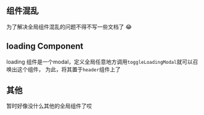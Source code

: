## 组件混乱

为了解决全局组件混乱的问题不得不写一些文档了 :joy:

## loading Component

loading 组件是一个modal，定义全局任意地方调用`toggleLoadingModal`就可以召唤出这个组件，
为此，将其置于`header`组件上了

## 其他

暂时好像没什么其他的全局组件了哎
